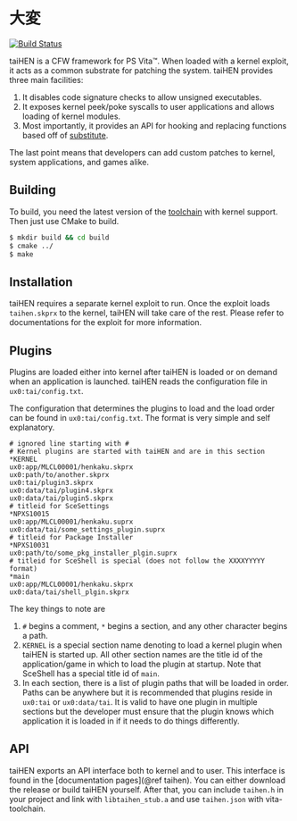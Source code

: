大変
================================================================================
[![Build Status](https://travis-ci.org/yifanlu/taiHEN.svg?branch=master)](https://travis-ci.org/yifanlu/taiHEN)

taiHEN is a CFW framework for PS Vita&trade;. When loaded with a kernel exploit,
it acts as a common substrate for patching the system. taiHEN provides three
main facilities:

1. It disables code signature checks to allow unsigned executables.
2. It exposes kernel peek/poke syscalls to user applications and allows loading 
   of kernel modules.
3. Most importantly, it provides an API for hooking and replacing functions 
   based off of [substitute](http://github.com/comex/substitute).

The last point means that developers can add custom patches to kernel, system
applications, and games alike.

Building
--------------------------------------------------------------------------------
To build, you need the latest version of the
[toolchain](https://github.com/vitasdk/buildscripts) with kernel support. Then
just use CMake to build.

```bash
$ mkdir build && cd build
$ cmake ../
$ make
```

Installation
--------------------------------------------------------------------------------
taiHEN requires a separate kernel exploit to run. Once the exploit loads
`taihen.skprx` to the kernel, taiHEN will take care of the rest. Please refer to
documentations for the exploit for more information.

Plugins
--------------------------------------------------------------------------------
Plugins are loaded either into kernel after taiHEN is loaded or on demand when
an application is launched. taiHEN reads the configuration file in
`ux0:tai/config.txt`.

The configuration that determines the plugins to load and the load order can
be found in `ux0:tai/config.txt`. The format is very simple and self
explanatory.

```text
# ignored line starting with #
# Kernel plugins are started with taiHEN and are in this section
*KERNEL
ux0:app/MLCL00001/henkaku.skprx
ux0:path/to/another.skprx
ux0:tai/plugin3.skprx
ux0:data/tai/plugin4.skprx
ux0:data/tai/plugin5.skprx
# titleid for SceSettings
*NPXS10015
ux0:app/MLCL00001/henkaku.suprx
ux0:data/tai/some_settings_plugin.suprx
# titleid for Package Installer
*NPXS10031
ux0:path/to/some_pkg_installer_plgin.suprx
# titleid for SceShell is special (does not follow the XXXXYYYYY format)
*main
ux0:app/MLCL00001/henkaku.skprx
ux0:data/tai/shell_plgin.skprx
```

The key things to note are

1. `#` begins a comment, `*` begins a section, and any other character begins
a path.
2. `KERNEL` is a special section name denoting to load a kernel plugin when
taiHEN is started up. All other section names are the title id of the
application/game in which to load the plugin at startup. Note that SceShell
has a special title id of `main`.
3. In each section, there is a list of plugin paths that will be loaded in
order. Paths can be anywhere but it is recommended that plugins reside in
`ux0:tai` or `ux0:data/tai`. It is valid to have one plugin in multiple
sections but the developer must ensure that the plugin knows which application
it is loaded in if it needs to do things differently.

API
--------------------------------------------------------------------------------
taiHEN exports an API interface both to kernel and to user. This interface is
found in the [documentation pages](@ref taihen). You can either download the
release or build taiHEN yourself. After that, you can include `taihen.h` in your
project and link with `libtaihen_stub.a` and use `taihen.json` with vita-
toolchain.
